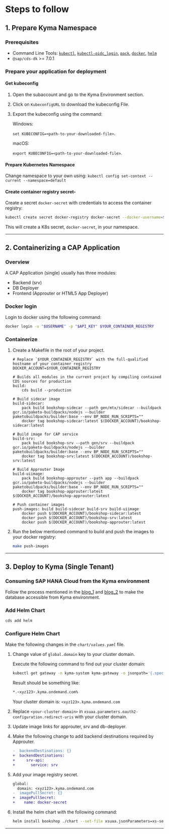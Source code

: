 # Steps to follow

## 1. Prepare Kyma Namespace

### Prerequisites

- Command Line Tools: [`kubectl`](https://kubernetes.io/de/docs/tasks/tools/install-kubectl/), [`kubectl-oidc_login`](https://github.com/int128/kubelogin#setup), [`pack`](https://buildpacks.io/docs/tools/pack/), [`docker`](https://docs.docker.com/get-docker/), [`helm`](https://helm.sh/docs/intro/install/)
- `@sap/cds-dk` >= 7.0.1

### Prepare your application for deployment

#### Get kubeconfig

1. Open the subaccount and go to the Kyma Environment section.
2. Click on `KubeconfigURL` to download the kubeconfig File.
3. Export the kubeconfig using the command:

    Windows:

    `set KUBECONFIG=<path-to-your-downloaded-file>`.

    macOS:

    `export KUBECONFIG=<path-to-your-downloaded-file>`.

#### Prepare Kubernetes Namespace

Change namespace to your own using: `kubectl config set-context --current --namespace=default`

#### Create container registry secret-

Create a secret `docker-secret` with credentials to access the container registry:

```bash
kubectl create secret docker-registry docker-secret --docker-username=$USERNAME --docker-password=$API_KEY --docker-server=$YOUR_CONTAINER_REGISTRY 
```

This will create a K8s secret, `docker-secret`, in your namespace.

---

## 2. Containerizing a CAP Application

### Overview

A CAP Application (single) usually has three modules:

- Backend (srv)
- DB Deployer
- Frontend (Approuter or HTML5 App Deployer)

### Docker login

Login to docker using the following command:

```bash
docker login -u "$USERNAME" -p "$API_KEY" $YOUR_CONTAINER_REGISTRY
```

### Containerize

1. Create a Makefile in the root of your project.

    ```make
    # Replace `$YOUR_CONTAINER_REGISTRY` with the full-qualified hostname of your container registry
    DOCKER_ACCOUNT=$YOUR_CONTAINER_REGISTRY

    # Builds all modules in the current project by compiling contained CDS sources for production
    build:
        cds build --production

    # Build sidecar image
    build-sidecar:
	    pack build bookshop-sidecar --path gen/mtx/sidecar --buildpack gcr.io/paketo-buildpacks/nodejs --builder paketobuildpacks/builder:base --env BP_NODE_RUN_SCRIPTS=""
	    docker tag bookshop-sidecar:latest $(DOCKER_ACCOUNT)/bookshop-sidecar:latest

    # Build image for CAP service
    build-srv:
        pack build bookshop-srv --path gen/srv --buildpack gcr.io/paketo-buildpacks/nodejs --builder paketobuildpacks/builder:base --env BP_NODE_RUN_SCRIPTS=""
        docker tag bookshop-srv:latest $(DOCKER_ACCOUNT)/bookshop-srv:latest

    # Build Approuter Image
    build-uiimage:
        pack build bookshop-approuter --path app --buildpack gcr.io/paketo-buildpacks/nodejs --builder paketobuildpacks/builder:base --env BP_NODE_RUN_SCRIPTS=""
        docker tag bookshop-approuter:latest $(DOCKER_ACCOUNT)/bookshop-approuter:latest

    # Push container images
    push-images: build build-sidecar build-srv build-uiimage
        docker push $(DOCKER_ACCOUNT)/bookshop-sidecar:latest
        docker push $(DOCKER_ACCOUNT)/bookshop-srv:latest
        docker push $(DOCKER_ACCOUNT)/bookshop-approuter:latest
    ```

2. Run the below mentioned command to build and push the images to your docker registry:

    ```bash
    make push-images
    ```

---

## 3. Deploy to Kyma (Single Tenant)

### Consuming SAP HANA Cloud from the Kyma environment

Follow the process mentioned in the [blog_1](https://blogs.sap.com/2022/12/15/consuming-sap-hana-cloud-from-the-kyma-environment/) and [blog_2](https://blogs.sap.com/2023/08/29/kymas-transition-to-modular-architecture/) to make the database accessible from Kyma environment.

### Add Helm Chart

```bash
cds add helm
```

### Configure Helm Chart

Make the following changes in the _`chart/values.yaml`_ file.

1. Change value of `global.domain` key to your cluster domain. 

    Execute the following command to find out your cluster domain:

    ```bash
    kubectl get gateway -n kyma-system kyma-gateway -o jsonpath='{.spec.servers[0].hosts[0]}'
    ```

    Result should be something like:

    ```bash
    *.<xyz123>.kyma.ondemand.com%
    ```

    Your cluster domain is: `<xyz123>.kyma.ondemand.com`

2. Replace `<your-cluster-domain>` in `xsuaa.parameters.oauth2-configuration.redirect-uris` with your cluster domain.

3. Update image links for approuter, srv and db-deployer.

4. Make the following change to add backend destinations required by Approuter.

    ```diff
    -  backendDestinations: {}
    +  backendDestinations:
    +     srv-api:
    +       service: srv
    ```

5. Add your image registry secret.

    ```diff
    global:
      domain: <xyz123>.kyma.ondemand.com
    -  imagePullSecret: {}
    +  imagePullSecret:
    +    name: docker-secret
    ```

6. Install the helm chart with the following command:

    ```bash
    helm install bookshop ./chart --set-file xsuaa.jsonParameters=xs-security.json
    ```

---
